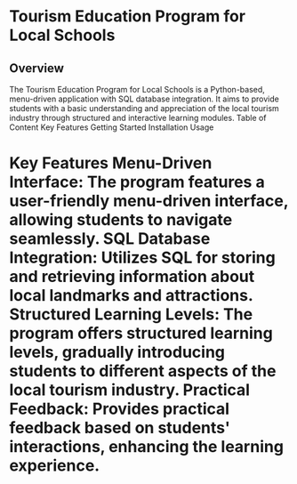 # **Tourism Education Program for Local Schools**

## **Overview**

The Tourism Education Program for Local Schools is a Python-based, menu-driven application with SQL database integration. It aims to provide students with a basic understanding and appreciation of the local tourism industry through structured and interactive learning modules.
Table of Content 
Key Features 
Getting Started
Installation
Usage

Key Features 
Menu-Driven Interface: The program features a user-friendly menu-driven interface, allowing students to navigate seamlessly.
SQL Database Integration: Utilizes SQL for storing and retrieving information about local landmarks and attractions.
Structured Learning Levels: The program offers structured learning levels, gradually introducing students to different aspects of the local tourism industry.
Practical Feedback: Provides practical feedback based on students' interactions, enhancing the learning experience.
=======


